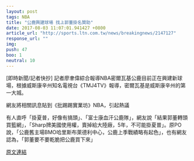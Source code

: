 ```yaml
---
layout: post
tags: NBA
title: "公鹿興建球場 找上郭董掛名贊助"
date: 2017-08-03 11:07:01.941427 +0800
article_url: "http://sports.ltn.com.tw/news/breakingnews/2147127"
response_url: ""
img: 
push: 47
boo: 1
neutral: 10
---
```


[即時新聞/記者快抄] 記者廖聿偉綜合報導NBA密爾瓦基公鹿目前正在興建新球場，根據威斯康辛州知名電視台《TMJ4TV》報導，密爾瓦基是威斯康辛州的第一大城。

網友將相關訊息貼到《批踢踢實業坊》NBA，引起熱議

有人直呼「掛夏普，好像有搞頭」、「富士康血汗公鹿隊」，網友說「結果郭董轉頭買籃網」，「Sharp牌美國使用權，賣掉給大陸廠，5年，不可能掛夏普」。原PO說，「公鹿舊主場BMO哈里斯布萊德利中心，公鹿上季戰績略有起色」，也有網友認為，「郭董要不要乾脆把公鹿買下來」

<a href = "https://www.ptt.cc/bbs/NBA/M.1501333946.A.5E1.html">原文連結</a>

